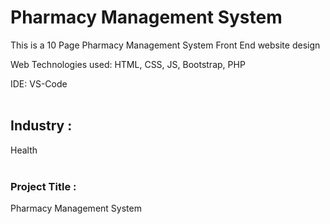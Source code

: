 # Pharmacy Management System
This is a 10 Page Pharmacy Management System Front End website design

Web Technologies used: HTML, CSS, JS, Bootstrap, PHP

IDE: VS-Code
<br><br>

## Industry :
Health
<br><br>

### Project Title :
Pharmacy Management System





